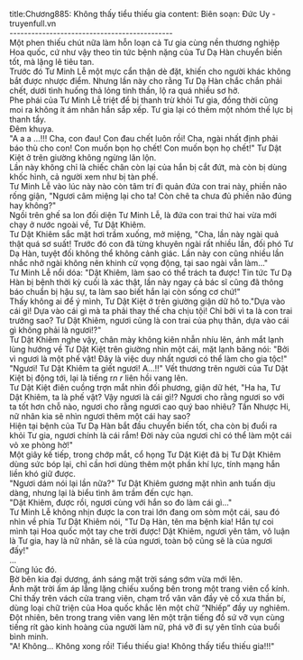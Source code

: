title:Chương885: Không thấy tiểu thiếu gia
content:
Biên soạn: Đức Uy - truyenfull.vn<br>---------------------------------------------<br>Một phen thiếu chút nữa làm hỗn loạn cả Tư gia cùng nền thương nghiệp Hoa quốc, cứ như vậy theo tin tức bệnh nặng của Tư Dạ Hàn chuyển biến tốt, mà lặng lẽ tiêu tan.<br>Trước đó Tư Minh Lễ một mực cẩn thận dè đặt, khiến cho người khác không bắt được nhược điểm. Nhưng lần này cho rằng Tư Dạ Hàn chắc chắn phải chết, dưới tình huống thả lỏng tinh thần, lộ ra quá nhiều sơ hở.<br>Phe phái của Tư Minh Lễ triệt để bị thanh trừ khỏi Tư gia, đồng thời cũng moi ra không ít ám nhân hắn sắp xếp. Tư gia lại có thêm một nhóm thế lực bị thanh tẩy.<br>Đêm khuya.<br>"A a a …!!! Cha, con đau! Con đau chết luôn rồi! Cha, ngài nhất định phải báo thù cho con! Con muốn bọn họ chết! Con muốn bọn họ chết!" Tư Dật Kiệt ở trên giường không ngừng lăn lộn.<br>Lần này không chỉ là chiếc chân còn lại của hắn bị cắt đứt, mà còn bị dùng khốc hình, cả người xem như bị tàn phế.<br>Tư Minh Lễ vào lúc này nào còn tâm trí đi quản đứa con trai này, phiền não rống giận, "Ngươi câm miệng lại cho ta! Còn chê ta chưa đủ phiền não đúng hay không?"<br>Ngồi trên ghế sa lon đối diện Tư Minh Lễ, là đứa con trai thứ hai vừa mới chạy ở nước ngoài về, Tư Dật Khiêm.<br>Tư Dật Khiêm sắc mặt hơi trầm xuống, mở miệng, "Cha, lần này ngài quả thật quá sơ suất! Trước đó con đã từng khuyên ngài rất nhiều lần, đối phó Tư Dạ Hàn, tuyệt đối không thể không cảnh giác. Lần này con cũng nhiều lần nhắc nhở ngài không nên khinh cử vọng động, tại sao ngài vẫn làm..."<br>Tư Minh Lễ nổi dóa: "Dật Khiêm, làm sao có thể trách ta được! Tin tức Tư Dạ Hàn bị bệnh thời kỳ cuối là xác thật, lần này ngay cả bác sĩ cũng đã thông báo chuẩn bị hậu sự, ta làm sao biết hắn lại còn sống cơ chứ!"<br>Thấy không ai để ý mình, Tư Dật Kiệt ở trên giường giận dữ hô to."Dựa vào cái gì! Dựa vào cái gì mà ta phải thay thế cha chịu tội! Chỉ bởi vì ta là con trai trưởng sao? Tư Dật Khiêm, ngươi cũng là con trai của phụ thân, dựa vào cái gì không phải là ngươi!?"<br>Tư Dật Khiêm nghe vậy, chân mày không kiên nhẫn nhíu lên, ánh mắt lạnh lùng hướng về Tư Dật Kiệt trên giường nhìn một cái, mặt lạnh băng nói: "Bởi vì ngươi là một phế vật! Đây là việc duy nhất ngươi có thể làm cho gia tộc!"<br>"Ngươi! Tư Dật Khiêm ta giết ngươi! A...!!" Vết thương trên người của Tư Dật Kiệt bị động tới, lại là tiếng r*n r* liên hồi vang lên.<br>Tư Dật Kiệt điên cuồng trợn mắt nhìn đối phương, giận dữ hét, "Ha ha, Tư Dật Khiêm, ta là phế vật? Vậy ngươi là cái gì!? Ngươi cho rằng ngươi so với ta tốt hơn chỗ nào, ngươi cho rằng ngươi cao quý bao nhiêu? Tần Nhược Hi, nữ nhân kia sẽ nhìn ngươi thêm một cái hay sao?<br>Hiện tại bệnh của Tư Dạ Hàn bắt đầu chuyển biến tốt, cha còn bị đuổi ra khỏi Tư gia, ngươi chính là cái rắm! Đời này của ngươi chỉ có thể làm một cái vỏ xe phòng hờ!"<br>Một giây kế tiếp, trong chớp mắt, cổ họng Tư Dật Kiệt đã bị Tư Dật Khiêm dùng sức bóp lại, chỉ cần hơi dùng thêm một phần khí lực, tính mạng hắn liền khó giữ được.<br>"Ngươi dám nói lại lần nữa?" Tư Dật Khiêm gương mặt nhìn anh tuấn dịu dàng, nhưng lại là biểu tình âm trầm đến cực hạn.<br>"Dật Khiêm, được rồi, ngươi cùng với hắn so đo làm cái gì..."<br>Tư Minh Lễ không nhịn được la con trai lớn đang om sòm một cái, sau đó nhìn về phía Tư Dật Khiêm nói, "Tư Dạ Hàn, tên ma bệnh kia! Hắn tự coi mình tại Hoa quốc một tay che trời được! Dật Khiêm, ngươi yên tâm, vô luận là Tư gia, hay là nữ nhân, sẽ là của ngươi, toàn bộ cũng sẽ là của ngươi đấy!"<br>...<br>Cùng lúc đó.<br>Bờ bên kia đại dương, ánh sáng mặt trời sáng sớm vừa mới lên.<br>Ánh mặt trời ấm áp lẳng lặng chiếu xuống bên trong một trang viên cổ kính.<br>Chỉ thấy trên vách cửa trang viên, chạm trổ vân văn đầy vẻ cổ xưa thần bí, dùng loại chữ triện của Hoa quốc khắc lên một chữ “Nhiếp” đầy uy nghiêm.<br>Đột nhiên, bên trong trang viên vang lên một trận tiếng đồ sứ vỡ vụn cùng tiếng rít gào kinh hoàng của người làm nữ, phá vỡ đi sự yên tĩnh của buổi bình minh.<br>"A! Không... Không xong rồi! Tiểu thiếu gia! Không thấy tiểu thiếu gia!!!"